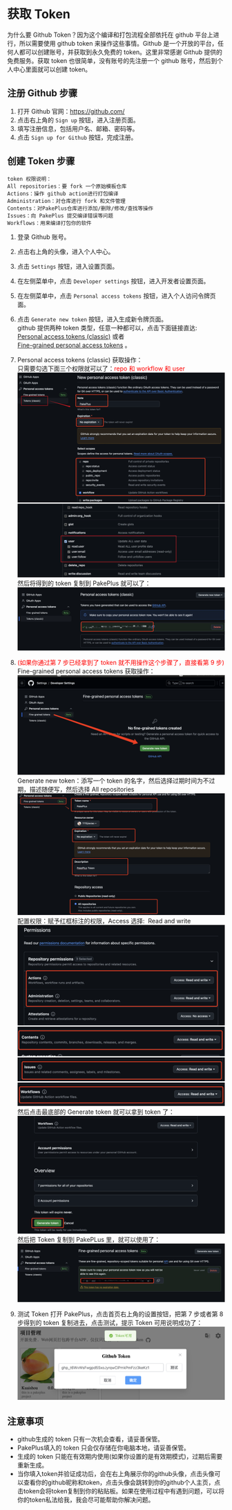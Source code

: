 # 获取 Token

为什么要 Github Token？因为这个编译和打包流程全部依托在 github 平台上进行，所以需要使用 github token 来操作这些事情。Github 是一个开放的平台，任何人都可以创建账号，并获取到永久免费的 token。这里非常感谢 Github 提供的免费服务。获取 token 也很简单，没有账号的先注册一个 github 账号，然后到个人中心里面就可以创建 token。

## 注册 Github 步骤

1. 打开 Github 官网：https://github.com/
2. 点击右上角的 `Sign up` 按钮，进入注册页面。
3. 填写注册信息，包括用户名、邮箱、密码等。
4. 点击 `Sign up for Github` 按钮，完成注册。

## 创建 Token 步骤

```
token 权限说明：
All repositories：要 fork 一个原始模板仓库
Actions：操作 github action进行打包编译
Administration：对仓库进行 fork 和文件管理
Contents：对PakePlus仓库进行添加/删除/修改/查找等操作
Issues：向 PakePlus 提交编译错误等问题
Workflows：用来编译打包你的软件
```

1. 登录 Github 账号。
2. 点击右上角的头像，进入个人中心。
3. 点击 `Settings` 按钮，进入设置页面。
4. 在左侧菜单中，点击 `Developer settings` 按钮，进入开发者设置页面。
5. 在左侧菜单中，点击 `Personal access tokens` 按钮，进入个人访问令牌页面。
6. 点击 `Generate new token` 按钮，进入生成新令牌页面。  
   github 提供两种 token 类型，任意一种都可以，点击下面链接直达:  
   [Personal access tokens (classic)](https://github.com/settings/tokens)
   或者  
   [Fine-grained personal access tokens](https://github.com/settings/personal-access-tokens) 。
7. Personal access tokens (classic) 获取操作：  
   只需要勾选下面三个权限就可以了：<font color="red">repo 和 workflow 和 user</font>
   ![](../static/imgs/token11.png)
   ![](../static/imgs/token12.webp)  
   然后将得到的 token 复制到 PakePlus 就可以了：
   ![](../static/imgs/token12.png)

8. <font color="red">(如果你通过第 7 步已经拿到了 token 就不用操作这个步骤了，直接看第 9 步)</font>
   Fine-grained personal access tokens 获取操作：
   ![](../static/imgs/token1.png)  
   Generate new token：添写一个 token 的名字，然后选择过期时间为不过期，描述随便写，然后选择 All
   repositories
   ![](../static/imgs/token2.png)  
    配置权限：赋予红框标注的权限，Access 选择:&nbsp;&nbsp;Read
   and write&nbsp;
   ![](../static/imgs/token3.png)
   ![](../static/imgs/token4.png)
   ![](../static/imgs/token5.png)
   ![](../static/imgs/token7.png)  
    然后点击最底部的 Generate token 就可以拿到 token 了：
   ![](../static/imgs/token8.png)
   然后把 Token 复制到 PakePLus 里，就可以使用了：
   ![](../static/imgs/token9.png)

9. 测试 Token
   打开 PakePlus，点击首页右上角的设置按钮，把第 7 步或者第 8 步得到的 token 复制进去，点击测试，提示 Token 可用说明成功了：
   ![](../static/imgs/token13.png)  



## 注意事项

-   github生成的 token 只有一次机会查看，请妥善保管。
-   PakePlus填入的 token 只会仅存储在你电脑本地，请妥善保管。
-   生成的 token 只能在有效期内使用(如果你设置的是有效期模式)，过期后需要重新生成。
-   当你填入token并验证成功后，会在右上角展示你的github头像，点击头像可以查看你的github昵称和token，点击头像会跳转到你的github个人主页，点击token会将token复制到你的粘贴板。如果在使用过程中有遇到问题，可以将你的token私法给我，我会尽可能帮助你解决问题。
